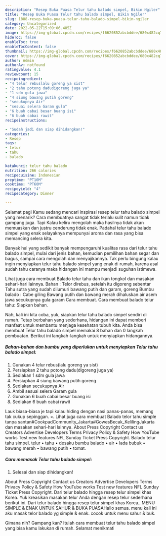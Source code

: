 ```yaml
---
description: "Resep Buka Puasa Telur tahu balado simpel, Bikin Ngiler"
title: "Resep Buka Puasa Telur tahu balado simpel, Bikin Ngiler"
slug: 1888-resep-buka-puasa-telur-tahu-balado-simpel-bikin-ngiler
category: Uncategorized
date: 2022-05-22T15:09:06.485Z
image: https://img-global.cpcdn.com/recipes/f6620852abcbddee/680x482cq70/telur-tahu-balado-simpel-foto-resep-utama.jpg
hideToc: false
enableToc: true
enableTocContent: false
thumbnail: https://img-global.cpcdn.com/recipes/f6620852abcbddee/680x482cq70/telur-tahu-balado-simpel-foto-resep-utama.jpg
cover: https://img-global.cpcdn.com/recipes/f6620852abcbddee/680x482cq70/telur-tahu-balado-simpel-foto-resep-utama.jpg
author: Admin
authorAv: notfound
ratingvalue: 4.1
reviewcount: 15
recipeingredient:
- "4 telur rebuslalu goreng ya sist"
- "2 tahu potong dadudigoreng juga ya"
- "1 sdm gula jawa"
- "4 siung bawang putih goreng"
- "secukupnya Air"
- "sesuai selera Garam gula"
- "6 buah cabai besar buang isi"
- "6 buah cabai rawit"
recipeinstructions:

- "Sudah jadi dan siap dihidangkan!"
categories:
- Resep
tags:
- telur
- tahu
- balado

katakunci: telur tahu balado 
nutrition: 266 calories
recipecuisine: Indonesian
preptime: "PT10M"
cooktime: "PT60M"
recipeyield: "4"
recipecategory: Dinner

---
```



Selamat pagi Kamu sedang mencari inspirasi resep telur tahu balado simpel yang menarik? Cara membuatnya sangat tidak terlalu sulit namun tidak gampang juga. Tapi Kalau keliru mengolah maka hasilnya tidak akan memuaskan dan justru cenderung tidak enak. Padahal telur tahu balado simpel yang enak selayaknya mempunyai aroma dan rasa yang bisa memancing selera kita.


Banyak hal yang sedikit banyak mempengaruhi kualitas rasa dari telur tahu balado simpel, mulai dari jenis bahan, kemudian pemilihan bahan segar dan bagus, sampai cara mengolah dan menyajikannya. Tak perlu bingung kalau ingin menyiapkan telur tahu balado simpel yang enak di rumah, karena asal sudah tahu caranya maka hidangan ini mampu menjadi suguhan istimewa.

Lihat juga cara membuat Balado telur tahu dan ikan tongkol dan masakan sehari-hari lainnya. Bahan : Telor direbus, setelah itu digoreng sebentar Tahu sutra yang sudah dilumuri bawang putih dan garam, goreng Bumbu balado : Cabe giling Bawang putih dan bawang merah dihaluskan air asem jawa secukupnya gula garam Cara membuat. Cara membuat balado telur tahu: Siapkan bahan.


Nah, kali ini kita coba, yuk, siapkan telur tahu balado simpel sendiri di rumah. Tetap berbahan yang sederhana, hidangan ini dapat memberi manfaat untuk membantu menjaga kesehatan tubuh kita. Anda bisa membuat Telur tahu balado simpel memakai 8 bahan dan 0 langkah pembuatan. Berikut ini langkah-langkah untuk menyiapkan hidangannya.

<!--inarticleads1-->

##### Bahan-bahan dan bumbu yang diperlukan untuk menyiapkan Telur tahu balado simpel:

1. Gunakan 4 telur rebus(lalu goreng ya sist)
1. Persiapkan 2 tahu potong dadu(digoreng juga ya)
1. Sediakan 1 sdm gula jawa
1. Persiapkan 4 siung bawang putih goreng
1. Sediakan secukupnya Air
1. Ambil sesuai selera Garam gula
1. Gunakan 6 buah cabai besar buang isi
1. Sediakan 6 buah cabai rawit


Lauk biasa-biasa je tapi kalau hiding dengan nasi panas-panas, memang tak cukup sepinggan. ×. Lihat juga cara membuat Balado telor tahu simple tanpa santan#CookpadCommunity_Jakarta#GowesBecak_KelilingJakarta dan masakan sehari-hari lainnya. About Press Copyright Contact us Creators Advertise Developers Terms Privacy Policy &amp; Safety How YouTube works Test new features NFL Sunday Ticket Press Copyright. Balado telur tahu simpel. telur • tahu • desaku bumbu balado • air • lada bubuk • bawang merah • bawang putih • tomat. 

<!--inarticleads2-->

##### Cara memasak Telur tahu balado simpel:


1. Selesai dan siap dihidangkan!

About Press Copyright Contact us Creators Advertise Developers Terms Privacy Policy &amp; Safety How YouTube works Test new features NFL Sunday Ticket Press Copyright. Dari telur balado hingga resep telur simpel khas Korea. Yuk kreasikan masakan telur Anda dengan resep telur sederhana berikut ini. Dari telur balado hingga resep telur simpel khas Korea.. MENU SIMPLE &amp; ENAK UNTUK SAHUR &amp; BUKA PUASAHallo semua. menu kali ini aku masak telor balado yg simple &amp; enak. cocok untuk menu sahur &amp; buk. 

Gimana nih? Gampang kan? Itulah cara membuat telur tahu balado simpel yang bisa kamu lakukan di rumah. Selamat menikmati
